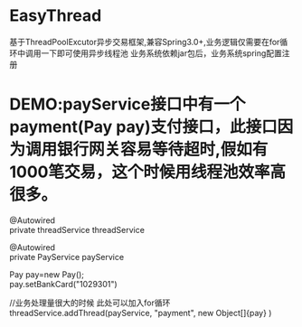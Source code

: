 # EasyThread
基于ThreadPoolExcutor异步交易框架,兼容Spring3.0+,业务逻辑仅需要在for循环中调用一下即可使用异步线程池
业务系统依赖jar包后，业务系统spring配置注册<bean id="threadService" class="com.thread.asyc.spring.AsynServiceFactoryBean">

# DEMO:payService接口中有一个payment(Pay pay)支付接口，此接口因为调用银行网关容易等待超时,假如有1000笔交易，这个时候用线程池效率高很多。

@Autowired                               
private  threadService threadService

@Autowired                                            
private  PayService payService

Pay pay=new Pay();            
pay.setBankCard("1029301")      

//业务处理量很大的时候  此处可以加入for循环                                                                         
threadService.addThread(payService, "payment", new Object[]{pay} )
